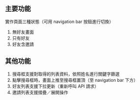 ## 主要功能

實作頁面三種狀態（可用 navigation bar 按鈕進行切換）  
  1. 無好友畫面  
  2. 只有好友  
  3. 好友含邀請  

## 其他功能

1. 搜尋框支援對取得的列表資料，依照姓名進行關鍵字篩選  
2. 點擊搜尋框時，畫面上推至搜尋框置頂（至 navigation bar 下方）  
3. 好友列表支援下拉更新（重新呼叫 API 請求）  
4. 邀請列表支援摺疊／展開操作  

